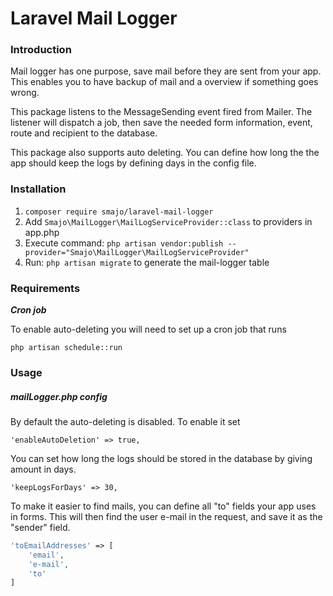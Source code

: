 # Laravel Mail Logger

### Introduction
Mail logger has one purpose, save mail before they are sent from your app. This enables you to have backup of mail and a overview if something goes wrong.

This package listens to the MessageSending event fired from Mailer. The listener will dispatch a job, then save the needed form information, event, route and recipient to the database.

This package also supports auto deleting. You can define how long the the app should keep the logs by defining days in the config file.

### Installation

1. ```composer require smajo/laravel-mail-logger```
2. Add ```Smajo\MailLogger\MailLogServiceProvider::class``` to providers in app.php
3. Execute command: ```php artisan vendor:publish --provider="Smajo\MailLogger\MailLogServiceProvider"```
4. Run: ```php artisan migrate``` to generate the mail-logger table

### Requirements
***Cron job***

To enable auto-deleting you will need to set up a cron job that runs 

```php artisan schedule::run```

### Usage

##### mailLogger.php config

By default the auto-deleting is disabled. To enable it set

```'enableAutoDeletion' => true,```

You can set how long the logs should be stored in the database by giving amount in days.

```'keepLogsForDays' => 30,``` 

To make it easier to find mails, you can define all "to" fields your app uses in forms. This will then find the 
user e-mail in the request, and save it as the "sender" field.

```php
'toEmailAddresses' => [
    'email',
    'e-mail',
    'to'
]
``` 
